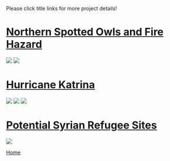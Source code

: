 Please click title links for more project details!
<br>
# [Northern Spotted Owls and Fire Hazard](STOCfire.md)

<img src="https://github.com/user-attachments/assets/2b0da80f-e3c2-4433-8e05-642dc2e82004">
<img src="https://github.com/user-attachments/assets/aab38581-7b06-47b3-a5e6-04a1f2d9dd0e">


# [Hurricane Katrina](hurricanekatrina.md)
<img src="https://github.com/user-attachments/assets/19a912a3-0f71-49ba-991b-00daeb1caf41">
<img src="https://github.com/user-attachments/assets/55fca99c-28d9-43ed-b036-3212dde45007">
<img src= "https://github.com/user-attachments/assets/6be88fcb-d681-43c0-9385-a72508ab0f65">


# [Potential Syrian Refugee Sites](refugee.md)
<img src= "https://github.com/user-attachments/assets/5a73d66e-df4d-4b74-89d6-c62a4b2c503c">

[Home](README.md)

